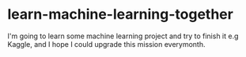 # learn-machine-learning-together
I'm going to learn some machine learning project and try to finish it e.g Kaggle, and I hope I could upgrade this mission everymonth.
